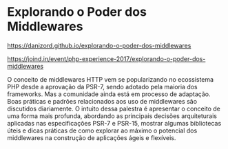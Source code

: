 # Explorando o Poder dos Middlewares

https://danizord.github.io/explorando-o-poder-dos-middlewares

https://joind.in/event/php-experience-2017/explorando-o-poder-dos-middlewares

O conceito de middlewares HTTP vem se popularizando no ecossistema PHP desde a aprovação da PSR-7,
sendo adotado pela maioria dos frameworks. Mas a comunidade ainda está em processo de adaptação.
Boas práticas e padrões relacionados aos uso de middlewares são discutidos diariamente. O intuito
dessa palestra é apresentar o conceito de uma forma mais profunda, abordando as principais decisões
arquiteturais aplicadas nas especificações PSR-7 e PSR-15, mostrar algumas bibliotecas úteis e dicas
práticas de como explorar ao máximo o potencial dos middlewares na construção de aplicações ágeis e
flexíveis.
